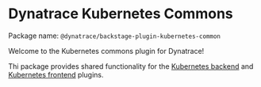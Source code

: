 # Dynatrace Kubernetes Commons

Package name: `@dynatrace/backstage-plugin-kubernetes-common`

Welcome to the Kubernetes commons plugin for Dynatrace!

Thi package provides shared functionality for the
[Kubernetes backend](../kubernetes-backend) and
[Kubernetes frontend](../kubernetes) plugins.

